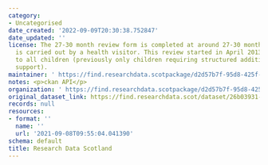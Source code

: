 ```yaml
---
category:
- Uncategorised
date_created: '2022-09-09T20:30:38.752847'
date_updated: ''
license: The 27-30 month review form is completed at around 27-30 months of age and
  is carried out by a health visitor. This review started in April 2013 and is offered
  to all children (previously only children requiring structured additional/intensive
  support).
maintainer: ' https://find.researchdata.scotpackage/d2d57b7f-95d8-425f-b2fd-cc9aff05e659'
notes: <p>ckan API</p>
organization: ' https://find.researchdata.scotpackage/d2d57b7f-95d8-425f-b2fd-cc9aff05e659'
original_dataset_link: https://find.researchdata.scot/dataset/26b03931-18ce-4a83-99de-1fca258518f3/resource/d2d57b7f-95d8-425f-b2fd-cc9aff05e659/download/datadictionary.json
records: null
resources:
- format: ''
  name: ''
  url: '2021-09-08T09:55:04.041390'
schema: default
title: Research Data Scotland
---
```

